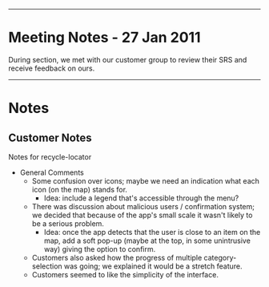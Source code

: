 
---

# Meeting Notes - 27 Jan 2011 #
During section, we met with our customer group to review their SRS and receive feedback on ours.


---

# Notes #
## Customer Notes ##
Notes for recycle-locator
  * General Comments
    * Some confusion over icons; maybe we need an indication what each icon (on the map) stands for.
      * Idea: include a legend that's accessible through the menu?
    * There was discussion about malicious users / confirmation system; we decided that because of the app's small scale it wasn't likely to be a serious problem.
      * Idea: once the app detects that the user is close to an item on the map, add a soft pop-up (maybe at the top, in some unintrusive way) giving the option to confirm.
    * Customers also asked how the progress of multiple category-selection was going; we explained it would be a stretch feature.
    * Customers seemed to like the simplicity of the interface.
